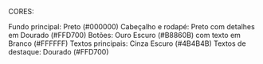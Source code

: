 
CORES:

Fundo principal: Preto (#000000)
Cabeçalho e rodapé: Preto com detalhes em Dourado (#FFD700)
Botões: Ouro Escuro (#B8860B) com texto em Branco (#FFFFFF)
Textos principais: Cinza Escuro (#4B4B4B)
Textos de destaque: Dourado (#FFD700)